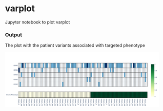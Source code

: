 # varplot
Jupyter notebook to plot varplot

### Output
The plot with the patient variants associated with targeted phenotype

![alt text](https://raw.githubusercontent.com/kiseleveco/varplot/refs/heads/main/simulated_out.png)